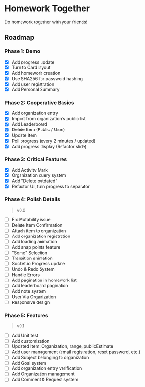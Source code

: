 # Homework Together

Do homework together with your friends!

## Roadmap

### Phase 1: Demo

- [x] Add progress update
- [x] Turn to Card layout
- [x] Add homework creation
- [x] Use SHA256 for password hashing
- [x] Add user registration
- [x] Add Personal Summary

### Phase 2: Cooperative Basics

- [x] Add organization entry
- [x] Import from organization's public list
- [x] Add Leaderboard
- [x] Delete Item (Public / User)
- [x] Update Item
- [x] Poll progress (every 2 minutes / updated)
- [x] Add progress display (Refactor slide)

### Phase 3: Critical Features

- [x] Add Activity Mark
- [x] Organization query system
- [x] Add "Delete outdated"
- [x] Refactor UI, turn progress to separator

### Phase 4: Polish Details

> v0.0

- [ ] Fix Mutability issue
- [ ] Delete Item Confirmation
- [ ] Attach item to organization
- [ ] Add organization registration
- [ ] Add loading animation
- [ ] Add snap points feature
- [ ] "Some" Selection
- [ ] Transition animation
- [ ] Socket.io Progress update
- [ ] Undo & Redo System
- [ ] Handle Errors
- [ ] Add pagination in homework list
- [ ] Add leaderboard pagination
- [ ] Add note system
- [ ] User Via Organization
- [ ] Responsive design

### Phase 5: Features

> v0.1

- [ ] Add Unit test
- [ ] Add customization
- [ ] Updated Item: Organization, range, publicEstimate
- [ ] Add user management (email registration, reset password, etc.)
- [ ] Add Subject belonging to organization
- [ ] Add Goal system
- [ ] Add organization entry verification
- [ ] Add Organization management
- [ ] Add Comment & Request system
